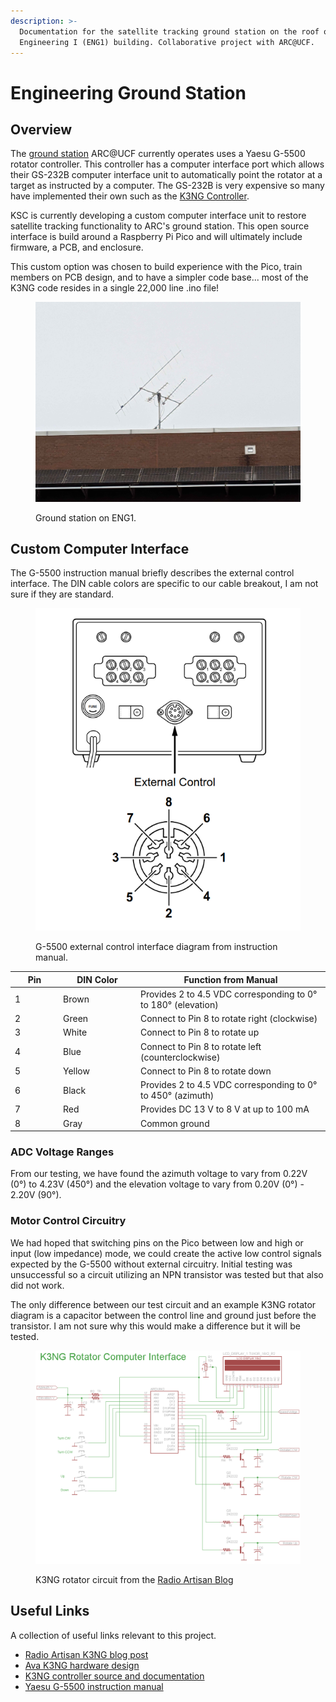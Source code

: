 ```yaml
---
description: >-
  Documentation for the satellite tracking ground station on the roof of the UCF
  Engineering I (ENG1) building. Collaborative project with ARC@UCF.
---
```


# Engineering Ground Station

## Overview

The [ground station](http://newton.i2lab.ucf.edu/wiki/Amateur_Satellite_tracking) ARC@UCF currently operates uses a Yaesu G-5500 rotator controller. This controller has a computer interface port which allows their GS-232B computer interface unit to automatically point the rotator at a target as instructed by a computer. The GS-232B is very expensive so many have implemented their own such as the [K3NG Controller](https://github.com/k3ng/k3ng_rotator_controller).

KSC is currently developing a custom computer interface unit to restore satellite tracking functionality to ARC's ground station. This open source interface is build around a Raspberry Pi Pico and will ultimately include firmware, a PCB, and enclosure.

This custom option was chosen to build experience with the Pico, train members on PCB design, and to have a simpler code base... most of the K3NG code resides in a single 22,000 line .ino file!

<figure><img src="../../.gitbook/assets/arc_antenna.jpg" alt=""><figcaption><p>Ground station on ENG1.</p></figcaption></figure>

## Custom Computer Interface

The G-5500 instruction manual briefly describes the external control interface. The DIN cable colors are specific to our cable breakout, I am not sure if they are standard.

<figure><img src="../../.gitbook/assets/image (2) (1).png" alt=""><figcaption><p>G-5500 external control interface diagram from instruction manual.</p></figcaption></figure>

<table><thead><tr><th width="63">Pin</th><th width="110">DIN Color</th><th>Function from Manual</th></tr></thead><tbody><tr><td>1</td><td>Brown</td><td>Provides 2 to 4.5 VDC corresponding to 0° to 180° (elevation)</td></tr><tr><td>2</td><td>Green</td><td>Connect to Pin 8 to rotate right (clockwise)</td></tr><tr><td>3</td><td>White</td><td>Connect to Pin 8 to rotate up</td></tr><tr><td>4</td><td>Blue</td><td>Connect to Pin 8 to rotate left (counterclockwise)</td></tr><tr><td>5</td><td>Yellow</td><td>Connect to Pin 8 to rotate down</td></tr><tr><td>6</td><td>Black</td><td>Provides 2 to 4.5 VDC corresponding to 0° to 450° (azimuth)</td></tr><tr><td>7</td><td>Red</td><td>Provides DC 13 V to 8 V at up to 100 mA</td></tr><tr><td>8</td><td>Gray</td><td>Common ground</td></tr></tbody></table>

### ADC Voltage Ranges

From our testing, we have found the azimuth voltage to vary from 0.22V (0°) to 4.23V (450°) and the elevation voltage to vary from 0.20V (0°) - 2.20V (90°).

### Motor Control Circuitry

We had hoped that switching pins on the Pico between low and high or input (low impedance) mode, we could create the active low control signals expected by the G-5500 without external circuitry. Initial testing was unsuccessful so a circuit utilizing an NPN transistor was tested but that also did not work.

The only difference between our test circuit and an example K3NG rotator diagram is a capacitor between the control line and ground just before the transistor. I am not sure why this would make a difference but it will be tested.

<figure><img src="../../.gitbook/assets/image (3) (1).png" alt=""><figcaption><p>K3NG rotator circuit from the <a href="https://blog.radioartisan.com/arduino_rotator_controller/">Radio Artisan Blog</a></p></figcaption></figure>

## Useful Links

A collection of useful links relevant to this project.

* [Radio Artisan K3NG blog post](https://blog.radioartisan.com/arduino_rotator_controller/)
* [Ava K3NG hardware design](https://ava.upuaut.net/?p=372)
* [K3NG controller source and documentation](https://github.com/k3ng/k3ng_rotator_controller)
* [Yaesu G-5500 instruction manual](https://www.yaesu.com/downloadFile.cfm?FileID=8814\&FileCatID=155\&FileName=G-5500_IM_ENG_E12901004.pdf\&FileContentType=application%2Fpdf)





